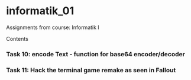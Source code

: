 # informatik_01
Assignments from course: Informatik l

Contents

### Task 10: encode Text - function for base64 encoder/decoder

### Task 11: Hack the terminal game remake as seen in Fallout
